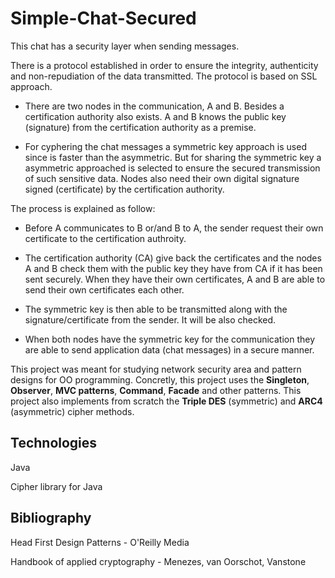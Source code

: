 # Simple-Chat-Secured
This chat has a security layer when sending messages.

There is a protocol established in order to ensure the integrity, authenticity and non-repudiation of the data transmitted. The protocol is based on SSL approach.

 * 	There are two nodes in the communication, A and B. Besides a certification authority also exists. A and B knows the public key (signature) from the certification authority as a premise. 

 * 	For cyphering the chat messages a symmetric key approach is used since is faster than the asymmetric. But for sharing the symmetric key a asymmetric approached is selected to ensure the secured transmission of such sensitive data. Nodes also need their own digital signature signed (certificate) by the certification authority.

The process is explained as follow:
 
 * 	Before A communicates to B or/and B to A, the sender request their own certificate to the certification authroity.

 * 	The certification authority (CA) give back the certificates and the nodes A and B check them with the public key they have from CA if it has been sent securely. When they have their own certificates, A and B are able to send  their own certificates each other. 

 * 	The symmetric key is then able to be transmitted along with the signature/certificate from the sender. It will be also checked.

 * 	When both nodes have the symmetric key for the communication they are able to send application data (chat messages) in a secure manner.

This project was meant for studying network security area and pattern designs for OO programming. Concretly, this project uses the **Singleton**, **Observer**, **MVC patterns**, **Command**, **Facade** and other patterns. This project also implements from scratch the **Triple DES** (symmetric) and **ARC4** (asymmetric) cipher methods.

## Technologies
Java

Cipher library for Java


## Bibliography
Head First Design Patterns - O'Reilly Media

Handbook of applied cryptography - Menezes, van Oorschot, Vanstone
